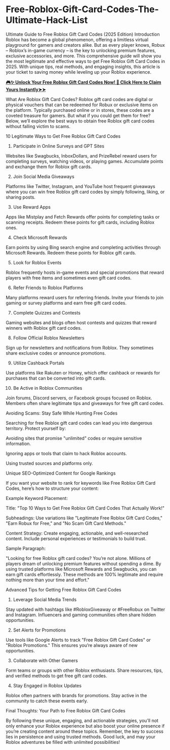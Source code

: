 # Free-Roblox-Gift-Card-Codes-The-Ultimate-Hack-List
Ultimate Guide to Free Roblox Gift Card Codes (2025 Edition)
Introduction
Roblox has become a global phenomenon, offering a limitless virtual playground for gamers and creators alike. But as every player knows, Robux – Roblox’s in-game currency – is the key to unlocking premium features, exclusive accessories, and more. This comprehensive guide will show you the most legitimate and effective ways to get Free Roblox Gift Card Codes in 2025. With unique tips, real methods, and engaging insights, this article is your ticket to saving money while leveling up your Roblox experience.

**[🎮✨ Unlock Your Free Roblox Gift Card Codes Now! 🎁 Click Here to Claim Yours Instantly➤➤](https://myusoffer.xyz/all-gift-card-2/)**

What Are Roblox Gift Card Codes?
Roblox gift card codes are digital or physical vouchers that can be redeemed for Robux or exclusive items on the platform. Typically purchased online or in stores, these codes are a coveted treasure for gamers. But what if you could get them for free? Below, we’ll explore the best ways to obtain free Roblox gift card codes without falling victim to scams.

10 Legitimate Ways to Get Free Roblox Gift Card Codes

1. Participate in Online Surveys and GPT Sites

Websites like Swagbucks, InboxDollars, and PrizeRebel reward users for completing surveys, watching videos, or playing games. Accumulate points and exchange them for Roblox gift cards.

2. Join Social Media Giveaways

Platforms like Twitter, Instagram, and YouTube host frequent giveaways where you can win free Roblox gift card codes by simply following, liking, or sharing posts.

3. Use Reward Apps

Apps like Mistplay and Fetch Rewards offer points for completing tasks or scanning receipts. Redeem these points for gift cards, including Roblox ones.

4. Check Microsoft Rewards

Earn points by using Bing search engine and completing activities through Microsoft Rewards. Redeem these points for Roblox gift cards.

5. Look for Roblox Events

Roblox frequently hosts in-game events and special promotions that reward players with free items and sometimes even gift card codes.

6. Refer Friends to Roblox Platforms

Many platforms reward users for referring friends. Invite your friends to join gaming or survey platforms and earn free gift card codes.

7. Complete Quizzes and Contests

Gaming websites and blogs often host contests and quizzes that reward winners with Roblox gift card codes.

8. Follow Official Roblox Newsletters

Sign up for newsletters and notifications from Roblox. They sometimes share exclusive codes or announce promotions.

9. Utilize Cashback Portals

Use platforms like Rakuten or Honey, which offer cashback or rewards for purchases that can be converted into gift cards.

10. Be Active in Roblox Communities

Join forums, Discord servers, or Facebook groups focused on Roblox. Members often share legitimate tips and giveaways for free gift card codes.

Avoiding Scams: Stay Safe While Hunting Free Codes

Searching for free Roblox gift card codes can lead you into dangerous territory. Protect yourself by:

Avoiding sites that promise "unlimited" codes or require sensitive information.

Ignoring apps or tools that claim to hack Roblox accounts.

Using trusted sources and platforms only.

Unique SEO-Optimized Content for Google Rankings

If you want your website to rank for keywords like Free Roblox Gift Card Codes, here’s how to structure your content:

Example Keyword Placement:

Title: "Top 10 Ways to Get Free Roblox Gift Card Codes That Actually Work!"

Subheadings: Use variations like "Legitimate Free Roblox Gift Card Codes," "Earn Robux for Free," and "No Scam Gift Card Methods."

Content Strategy: Create engaging, actionable, and well-researched content. Include personal experiences or testimonials to build trust.

Sample Paragraph:

"Looking for free Roblox gift card codes? You’re not alone. Millions of players dream of unlocking premium features without spending a dime. By using trusted platforms like Microsoft Rewards and Swagbucks, you can earn gift cards effortlessly. These methods are 100% legitimate and require nothing more than your time and effort."

Advanced Tips for Getting Free Roblox Gift Card Codes

1. Leverage Social Media Trends

Stay updated with hashtags like #RobloxGiveaway or #FreeRobux on Twitter and Instagram. Influencers and gaming communities often share hidden opportunities.

2. Set Alerts for Promotions

Use tools like Google Alerts to track "Free Roblox Gift Card Codes" or "Roblox Promotions." This ensures you’re always aware of new opportunities.

3. Collaborate with Other Gamers

Form teams or groups with other Roblox enthusiasts. Share resources, tips, and verified methods to get free gift card codes.

4. Stay Engaged in Roblox Updates

Roblox often partners with brands for promotions. Stay active in the community to catch these events early.

Final Thoughts: Your Path to Free Roblox Gift Card Codes

By following these unique, engaging, and actionable strategies, you’ll not only enhance your Roblox experience but also boost your online presence if you’re creating content around these topics. Remember, the key to success lies in persistence and using trusted methods. Good luck, and may your Roblox adventures be filled with unlimited possibilities!
